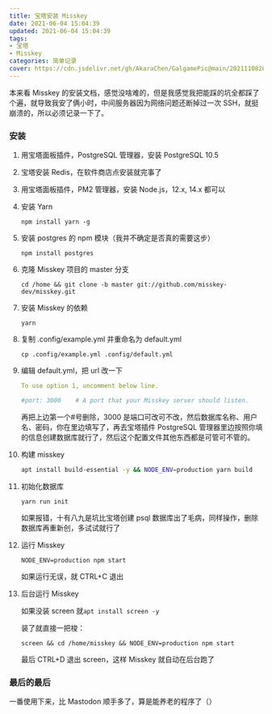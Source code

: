 ```yaml
---
title: 宝塔安装 Misskey
date: 2021-06-04 15:04:39
updated: 2021-06-04 15:04:39
tags:
- 宝塔
- Misskey
categories: 简单记录
cover: https://cdn.jsdelivr.net/gh/AkaraChen/GalgamePic@main/20211108202234.png
---
```


本来看 Misskey 的安装文档，感觉没啥难的，但是我感觉我把能踩的坑全都踩了个遍，就导致我安了俩小时，中间服务器因为网络问题还断掉过一次 SSH，就挺崩溃的，所以必须记录一下了。
<!--more-->

### 安装 ###

1. 用宝塔面板插件，PostgreSQL 管理器，安装 PostgreSQL 10.5

2. 宝塔安装 Redis，在软件商店点安装就完事了

3. 用宝塔面板插件，PM2 管理器，安装 Node.js，12.x, 14.x 都可以

4. 安装 Yarn

   `npm install yarn -g`

5. 安装 postgres 的 npm 模块（我并不确定是否真的需要这步）

   `npm install postgres`

6. 克隆 Misskey 项目的 master 分支

   `cd /home && git clone -b master git://github.com/misskey-dev/misskey.git`

7. 安装 Misskey 的依赖

   `yarn`

8. 复制 .config/example.yml 并重命名为 default.yml

   `cp .config/example.yml .config/default.yml`

9. 编辑 default.yml，把 url 改一下

   ```yml
   To use option 1, uncomment below line.
   
   #port: 3000    # A port that your Misskey server should listen.
   ```

   再把上边第一个#号删除，3000 是端口可改可不改，然后数据库名称、用户名、密码，你在里边填写了，再去宝塔插件 PostgreSQL 管理器里边按照你填的信息创建数据库就行了，然后这个配置文件其他东西都是可管可不管的。

10. 构建 misskey

    ```bash
    apt install build-essential -y && NODE_ENV=production yarn build
    ```

11. 初始化数据库

    `yarn run init`

    如果报错，十有八九是坑比宝塔创建 psql 数据库出了毛病，同样操作，删除数据库再重新创，多试试就行了

12. 运行 Misskey

    `NODE_ENV=production npm start`

    如果运行无误，就 CTRL+C 退出

13. 后台运行 Misskey

    如果没装 screen 就`apt install screen -y`

    装了就直接一把梭：

    `screen && cd /home/misskey && NODE_ENV=production npm start`

    最后 CTRL+D 退出 screen，这样 Misskey 就自动在后台跑了

### 最后的最后 ###

一番使用下来，比 Mastodon 顺手多了，算是能养老的程序了（）
